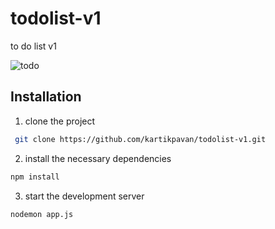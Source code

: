 # todolist-v1
to do list v1

![todo ](https://user-images.githubusercontent.com/81632171/151234223-66572877-0d1c-4b53-9fae-8d6ef92de01a.png)

## Installation
1) clone the project
```bash
 git clone https://github.com/kartikpavan/todolist-v1.git
```
2) install the necessary dependencies
``` bash
npm install
```
3) start the development server
``` bash
nodemon app.js
```
